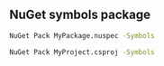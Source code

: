 ## NuGet symbols package

``` bash
NuGet Pack MyPackage.nuspec -Symbols
```

``` bash
NuGet Pack MyProject.csproj -Symbols
```